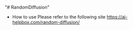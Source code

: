 "# RandomDiffusion" 

- How to use
Please refer to the following site
https://ai-helpbox.com/random-diffusion/
